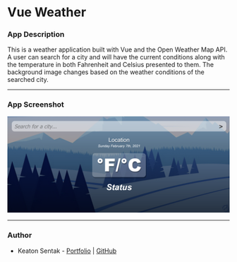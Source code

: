 # Vue Weather

### App Description

This is a weather application built with Vue and the Open Weather Map API. A user can search for a city and will have the current conditions along with the temperature in both Fahrenheit and Celsius presented to them. The background image changes based on the weather conditions of the searched city.

---

### App Screenshot

![App Screenshot](./public/vue-weather.png)

---

### Author

- Keaton Sentak - [Portfolio](https://keatonsentak.dev) | [GitHub](https://github.com/ksentak)
